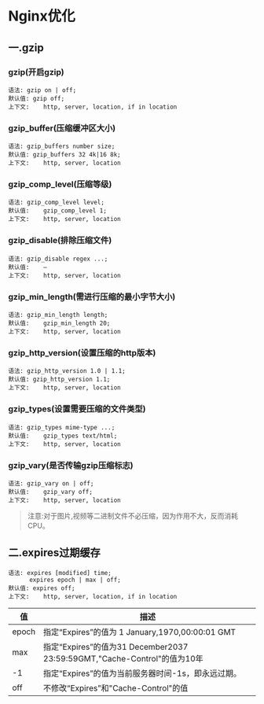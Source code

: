 # Nginx优化


## 一.gzip

### gzip(开启gzip)

```
语法: gzip on | off;
默认值: gzip off;
上下文:	http, server, location, if in location
```

### gzip_buffer(压缩缓冲区大小)

```
语法: gzip_buffers number size;
默认值: gzip_buffers 32 4k|16 8k;
上下文:	http, server, location
```

### gzip_comp_level(压缩等级)

```
语法: gzip_comp_level level;
默认值:	gzip_comp_level 1;
上下文:	http, server, location
```

### gzip_disable(排除压缩文件)

```
语法: gzip_disable regex ...;
默认值:	—
上下文:	http, server, location
```

### gzip_min_length(需进行压缩的最小字节大小)

```
语法: gzip_min_length length;
默认值:	gzip_min_length 20;
上下文:	http, server, location
```

### gzip_http_version(设置压缩的http版本)

```
语法: gzip_http_version 1.0 | 1.1;
默认值: gzip_http_version 1.1;
上下文:	http, server, location
```

### gzip_types(设置需要压缩的文件类型)

```
语法: gzip_types mime-type ...;
默认值:	gzip_types text/html;
上下文:	http, server, location
```

### gzip_vary(是否传输gzip压缩标志)

```
语法: gzip_vary on | off;
默认值:	gzip_vary off;
上下文:	http, server, location
```

>注意:对于图片,视频等二进制文件不必压缩，因为作用不大，反而消耗CPU。

## 二.expires过期缓存

```
语法: expires [modified] time;
      expires epoch | max | off;
默认值: expires off;
上下文:	http, server, location, if in location
```

值|描述
--|--
epoch|指定“Expires”的值为 1 January,1970,00:00:01 GMT
max|指定“Expires”的值为31 December2037 23:59:59GMT,"Cache-Control"的值为10年
-1|指定“Expires”的值为当前服务器时间-1s，即永远过期。
off|不修改“Expires”和"Cache-Control"的值